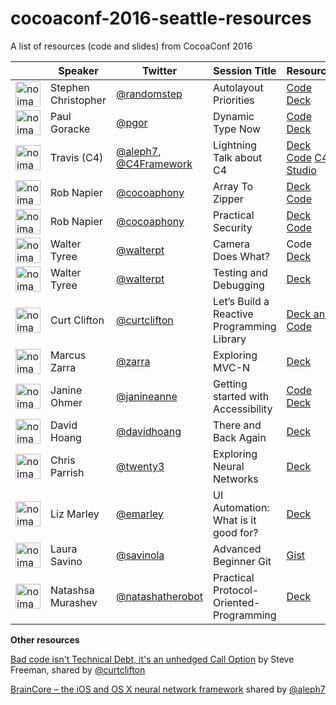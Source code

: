 # cocoaconf-2016-seattle-resources
A list of resources (code and slides) from CocoaConf 2016


|    | **Speaker**                       | **Twitter**                                                                              | **Session Title**                          | **Resources**                                                                                                                                                  |
|----|-----------------------------------|------------------------------------------------------------------------------------------|--------------------------------------------|----------------------------------------------------------------------------------------------------------------------------------------------------------------|
|  <img src="https://pbs.twimg.com/profile_images/1212128595/Step_Author_Photo_PAUSE_2010-06-30.jpg" alt="no image available" width="40" />   | Stephen Christopher  | [@randomstep](https://twitter.com/randomstep)                                                                            | Autolayout Priorities                      | [Code](https://github.com/bignerdranch/auto-layout-priorities-2016) [Deck](http://www.slideshare.net/randomstep/auto-layout-priorities-cocoaconf-2016-seattle) |                                                                                                                                                                ||                                   | )                                                                                        |                                            |                                                                                                                                                                |
| <img src="https://pbs.twimg.com/profile_images/417767767681417216/v_aYVi_t.jpeg" alt="no image available" width="40" />   | Paul Goracke                      | [@pgor](https://twitter.com/pgor)                                                                                   | Dynamic Type Now                           | [Code](https://github.com/CorporationUnknown/DynamicTypeAlpha) [Deck](http://corporationunknown.com/presentations/DynamicTypeNow.pdf)                          |
| <img src="https://pbs.twimg.com/profile_images/636579762547224577/4niHl1kC.jpg" alt="no image available" width="40" />   | Travis (C4)                       | [@aleph7](https://twitter.com/aleph7), [@C4Framework](https://twitter.com/C4Framework) | Lightning Talk about C4                    | [Deck](https://github.com/C4Framework/CocoaConfSlides) [Code](https://github.com/aleph7/c4-presentation) [C4 Studio](http://www.c4studio.co/)                  |
| <img src="https://pbs.twimg.com/profile_images/1997048667/Napier.png" alt="no image available" width="40" />   | Rob Napier                        | [@cocoaphony](https://twitter.com/cocoaphony)                                                                            | Array To Zipper                            | [Deck](https://github.com/rnapier/array-zipper) [Code](https://github.com/rnapier/array-zipper)                                                                |
| <img src="https://pbs.twimg.com/profile_images/1997048667/Napier.png" alt="no image available" width="40" />   | Rob Napier                        | [@cocoaphony](https://twitter.com/cocoaphony)                                                                          | Practical Security                         | [Deck](https://github.com/rnapier/practical-security) [Code](https://github.com/rnapier/practical-security)                                                    |
| <img src="https://pbs.twimg.com/profile_images/1811530188/IMG_0708.jpeg" alt="no image available" width="40" />   | Walter Tyree                      | [@walterpt](https://twitter.com/walterp)                                                | Camera Does What?                          | Code [Deck](https://www.tyreeapps.com/cocoaconf/seacdw.tar.gz)                                                                                                 |
| <img src="https://pbs.twimg.com/profile_images/1811530188/IMG_0708.jpeg" alt="no image available" width="40" />   | Walter Tyree                      | [@walterpt](https://twitter.com/walterp)                                                | Testing and Debugging                      | [Deck](https://www.tyreeapps.com/cocoaconf/seadt.tar.gz)                                                                                                       |
| <img src="https://pbs.twimg.com/profile_images/1753481800/HeadShot.png" alt="no image available" width="40" />   | Curt Clifton                      | [@curtclifton](https://twitter.com/curtclifton)                                                                           | Let’s Build a Reactive Programming Library | [Deck and Code](http://curtclifton.net/cocoaconf-seattle-2016)                                                                                                 |
| <img src="https://pbs.twimg.com/profile_images/672822599252971520/7Jt-SEfA.jpg" alt="no image available" width="40" />   | Marcus Zarra                      | [@zarra](https://twitter.com/zarra)                                                     | Exploring MVC-N                            | [Deck](https://cocoaconf.slack.com/files/mzarra/F16UDMVDM/mvc-n_cocoaconf_2016.pdf)                                                                            |
| <img src="https://pbs.twimg.com/profile_images/57622108/OJ1N2148_-_Version_2.jpg" alt="no image available" width="40" />   | Janine Ohmer                      | [@janineanne](https://twitter.com/janineanne)                                           | Getting started with Accessibility         | [Code](https://dl.dropboxusercontent.com/u/640313/AccessibilityDemo.zip) [Deck](https://dl.dropboxusercontent.com/u/640313/Accesibility.pdf)                   |
| <img src="https://pbs.twimg.com/profile_images/727851753970917377/PjGZqIdJ.jpg" alt="no image available" width="40" />   | David Hoang                       | [@davidhoang](https://twitter.com/davidhoang)                                           | There and Back Again                       | [Deck](http://davidhoang.com/2016/05/07/slides-and-links-from-cocoa-conf-2016/)                                                                                |
| <img src="https://pbs.twimg.com/profile_images/185525423/IMG_6512_2.jpg" alt="no image available" width="40" />   | Chris Parrish                     | [@twenty3](https://twitter.com/twenty3)                                                 | Exploring Neural Networks                  | [Deck](https://www.dropbox.com/s/uclojojfuobqqg1/Exploring%20Neural%20Networks.pdf?dl=0)                                                                       |
| <img src="https://pbs.twimg.com/profile_images/1383914994/mgBiX.jpg" alt="no image available" width="40" />   | Liz Marley                        | [@emarley](https://twitter.com/emarley)                                                 | UI Automation: What is it good for?        | [Deck](https://medium.com/@emarley/ui-automation-screenshots-c44a41af38d1#.4hgj2ab6w)                                                                          |
| <img src="https://pbs.twimg.com/profile_images/1335353291/profile-close.png" alt="no image available" width="40" />   | Laura Savino                      | [@savinola](https://twitter.com/savinola)                                                                           | Advanced Beginner Git                      | [Gist](https://gist.github.com/lsavino/77ac7bdc4751d0b504233df1be097ca6)                                                                                       |
| <img src="https://pbs.twimg.com/profile_images/651240724004864001/OFRHu0o9.jpg" alt="no image available" width="40" />   | Natashsa Murashev                 | [@natashatherobot](https://twitter.com/natashatherobot)                                 | Practical Protocol-Oriented-Programming    | [Deck](https://www.slideshare.net/mobile/natashatherobot/practial-protocolorientedprogramming)                                                                 |

**Other resources**

[Bad code isn't Technical Debt, it's an unhedged Call
Option](http://higherorderlogic.com/2010/07/bad-code-isnt-technical-debt-its-an-unhedged-call-option/)
by Steve Freeman, shared by [@curtclifton](https://twitter.com/curtclifton) 

[BrainCore – the iOS and OS X neural network
framework](https://github.com/aleph7/BrainCore) shared by [@aleph7](https://twitter.com/aleph7)
